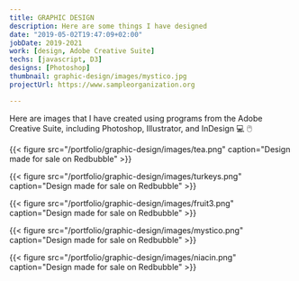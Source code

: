 ```yaml
---
title: GRAPHIC DESIGN
description: Here are some things I have designed
date: "2019-05-02T19:47:09+02:00"
jobDate: 2019-2021
work: [design, Adobe Creative Suite]
techs: [javascript, D3]
designs: [Photoshop]
thumbnail: graphic-design/images/mystico.jpg
projectUrl: https://www.sampleorganization.org

---
```


Here are images that I have created using programs from the Adobe Creative Suite, including Photoshop, Illustrator, and InDesign :computer: :computer_mouse:

{{< figure src="/portfolio/graphic-design/images/tea.png"
caption="Design made for sale on Redbubble" >}}

{{< figure src="/portfolio/graphic-design/images/turkeys.png"
caption="Design made for sale on Redbubble" >}}

{{< figure src="/portfolio/graphic-design/images/fruit3.png"
caption="Design made for sale on Redbubble" >}}

{{< figure src="/portfolio/graphic-design/images/mystico.png"
caption="Design made for sale on Redbubble" >}}

{{< figure src="/portfolio/graphic-design/images/niacin.png"
caption="Design made for sale on Redbubble" >}}

